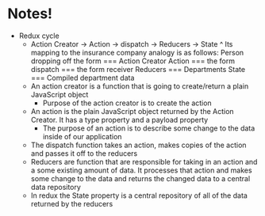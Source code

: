 # Notes!
* Redux cycle
  * Action Creator -> Action -> dispatch -> Reducers -> State
    ^ Its mapping to the insurance company analogy is as follows:
    Person dropping off the form === Action Creator
    Action === the form
    dispatch === the form receiver
    Reducers === Departments
    State === Compiled department data
  * An action creator is a function that is going to create/return a plain JavaScript object
    * Purpose of the action creator is to create the action
  * An action is the plain JavaScript object returned by the Action Creator. It has a type property and a payload property
    * The purpose of an action is to describe some change to the data inside of our application
  * The dispatch function takes an action, makes copies of the action and passes it off to the reducers
  * Reducers are function that are responsible for taking in an action and a some existing amount of data. It processes that action and makes some change to the data and returns the changed data to a central data repository
  * In redux the State property is a central repository of all of the data returned by the reducers